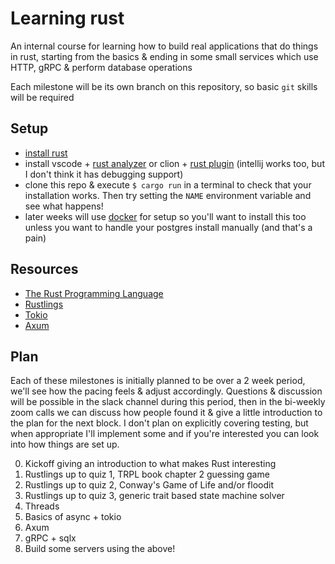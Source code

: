 # Learning rust

An internal course for learning how to build real applications that do things in rust, starting from the basics & ending in some small services which use HTTP, gRPC & perform database operations

Each milestone will be its own branch on this repository, so basic `git` skills will be required 

## Setup

- [install rust](https://www.rust-lang.org/tools/install)
- install vscode + [rust analyzer](https://www.rust-lang.org/tools/install) or clion + [rust plugin](https://plugins.jetbrains.com/plugin/8182-rust) (intellij works too, but I don't think it has debugging support)
- clone this repo & execute `$ cargo run` in a terminal to check that your installation works. Then try setting the `NAME` environment variable and see what happens! 
- later weeks will use [docker](https://www.docker.com/) for setup so you'll want to install this too unless you want to handle your postgres install manually (and that's a pain)

## Resources

- [The Rust Programming Language](https://doc.rust-lang.org/book/)
- [Rustlings](https://github.com/rust-lang/rustlings)
- [Tokio](https://tokio.rs/)
- [Axum](https://github.com/tokio-rs/axum)

## Plan

Each of these milestones is initially planned to be over a 2 week period, we'll see how the pacing feels & adjust accordingly. Questions & discussion will be possible in the slack channel during this period, then in the bi-weekly zoom calls we can discuss how people found it & give a little introduction to the plan for the next block. I don't plan on explicitly covering testing, but when appropriate I'll implement some and if you're interested you can look into how things are set up.

0. Kickoff giving an introduction to what makes Rust interesting
1. Rustlings up to quiz 1, TRPL book chapter 2 guessing game
2. Rustlings up to quiz 2, Conway's Game of Life and/or floodit
3. Rustlings up to quiz 3, generic trait based state machine solver
4. Threads
5. Basics of async + tokio
6. Axum
7. gRPC + sqlx
8. Build some servers using the above!
